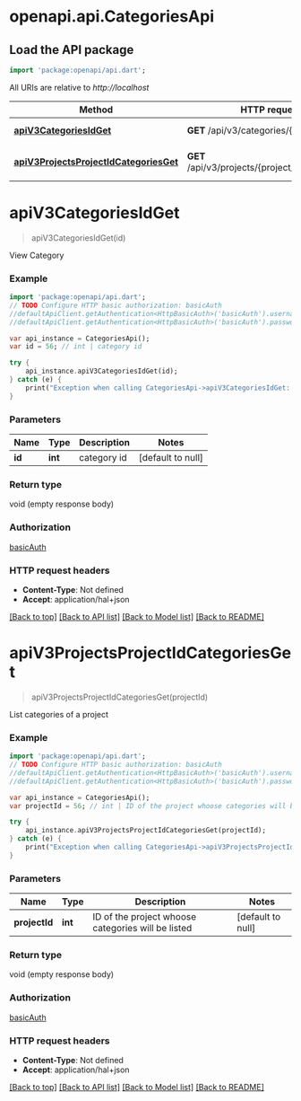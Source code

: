 # openapi.api.CategoriesApi

## Load the API package
```dart
import 'package:openapi/api.dart';
```

All URIs are relative to *http://localhost*

Method | HTTP request | Description
------------- | ------------- | -------------
[**apiV3CategoriesIdGet**](CategoriesApi.md#apiV3CategoriesIdGet) | **GET** /api/v3/categories/{id} | View Category
[**apiV3ProjectsProjectIdCategoriesGet**](CategoriesApi.md#apiV3ProjectsProjectIdCategoriesGet) | **GET** /api/v3/projects/{project_id}/categories | List categories of a project


# **apiV3CategoriesIdGet**
> apiV3CategoriesIdGet(id)

View Category

### Example 
```dart
import 'package:openapi/api.dart';
// TODO Configure HTTP basic authorization: basicAuth
//defaultApiClient.getAuthentication<HttpBasicAuth>('basicAuth').username = 'YOUR_USERNAME'
//defaultApiClient.getAuthentication<HttpBasicAuth>('basicAuth').password = 'YOUR_PASSWORD';

var api_instance = CategoriesApi();
var id = 56; // int | category id

try { 
    api_instance.apiV3CategoriesIdGet(id);
} catch (e) {
    print("Exception when calling CategoriesApi->apiV3CategoriesIdGet: $e\n");
}
```

### Parameters

Name | Type | Description  | Notes
------------- | ------------- | ------------- | -------------
 **id** | **int**| category id | [default to null]

### Return type

void (empty response body)

### Authorization

[basicAuth](../README.md#basicAuth)

### HTTP request headers

 - **Content-Type**: Not defined
 - **Accept**: application/hal+json

[[Back to top]](#) [[Back to API list]](../README.md#documentation-for-api-endpoints) [[Back to Model list]](../README.md#documentation-for-models) [[Back to README]](../README.md)

# **apiV3ProjectsProjectIdCategoriesGet**
> apiV3ProjectsProjectIdCategoriesGet(projectId)

List categories of a project

### Example 
```dart
import 'package:openapi/api.dart';
// TODO Configure HTTP basic authorization: basicAuth
//defaultApiClient.getAuthentication<HttpBasicAuth>('basicAuth').username = 'YOUR_USERNAME'
//defaultApiClient.getAuthentication<HttpBasicAuth>('basicAuth').password = 'YOUR_PASSWORD';

var api_instance = CategoriesApi();
var projectId = 56; // int | ID of the project whoose categories will be listed

try { 
    api_instance.apiV3ProjectsProjectIdCategoriesGet(projectId);
} catch (e) {
    print("Exception when calling CategoriesApi->apiV3ProjectsProjectIdCategoriesGet: $e\n");
}
```

### Parameters

Name | Type | Description  | Notes
------------- | ------------- | ------------- | -------------
 **projectId** | **int**| ID of the project whoose categories will be listed | [default to null]

### Return type

void (empty response body)

### Authorization

[basicAuth](../README.md#basicAuth)

### HTTP request headers

 - **Content-Type**: Not defined
 - **Accept**: application/hal+json

[[Back to top]](#) [[Back to API list]](../README.md#documentation-for-api-endpoints) [[Back to Model list]](../README.md#documentation-for-models) [[Back to README]](../README.md)

